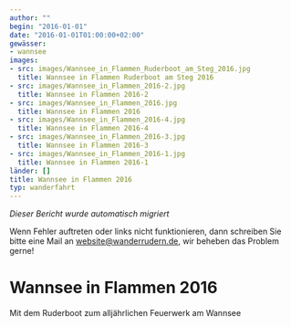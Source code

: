 ```yaml
---
author: ""
begin: "2016-01-01"
date: "2016-01-01T01:00:00+02:00"
gewässer:
- wannsee
images:
- src: images/Wannsee_in_Flammen_Ruderboot_am_Steg_2016.jpg
  title: Wannsee in Flammen Ruderboot am Steg 2016
- src: images/Wannsee_in_Flammen_2016-2.jpg
  title: Wannsee in Flammen 2016-2
- src: images/Wannsee_in_Flammen_2016.jpg
  title: Wannsee in Flammen 2016
- src: images/Wannsee_in_Flammen_2016-4.jpg
  title: Wannsee in Flammen 2016-4
- src: images/Wannsee_in_Flammen_2016-3.jpg
  title: Wannsee in Flammen 2016-3
- src: images/Wannsee_in_Flammen_2016-1.jpg
  title: Wannsee in Flammen 2016-1
länder: []
title: Wannsee in Flammen 2016
typ: wanderfahrt
---
```



*Dieser Bericht wurde automatisch migriert*

Wenn Fehler auftreten oder links nicht funktionieren, dann schreiben Sie bitte eine Mail an website@wanderrudern.de, wir beheben das Problem gerne!



# Wannsee in Flammen 2016


Mit dem Ruderboot zum alljährlichen Feuerwerk am Wannsee